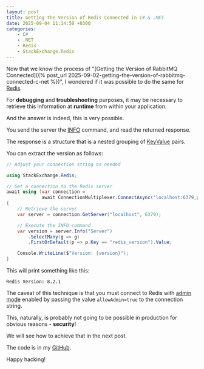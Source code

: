 ```yaml
---
layout: post
title: Getting the Version of Redis Connected in C# & .MET
date: 2025-09-04 11:14:50 +0300
categories:
    - C#
    - .NET
    - Redis
    - StackExchange.Redis
---
```


Now that we know the process of "[Getting the Version of RabbitMQ Connected]({% post_url 2025-09-02-getting-the-version-of-rabbitmq-connected-c-net %})", I wondered if it was possible to do the same for [Redis](https://redis.io/).

For **debugging** and **troubleshooting** purposes, it may be necessary to retrieve this information at **runtime** from within your application.

And the answer is indeed, this is very possible.

You send the server the [INFO](https://redis.io/docs/latest/commands/info/) command, and read the returned response.

The response is a structure that is a nested grouping of [KeyValue](https://learn.microsoft.com/en-us/dotnet/api/system.collections.generic.keyvaluepair-2?view=net-9.0) pairs.

You can extract the version as follows:

```c#
// Adjust your connection string as needed

using StackExchange.Redis;

// Get a connection to the Redis server
await using (var connection =
             await ConnectionMultiplexer.ConnectAsync("localhost:6379,password=YourStrongPassword123,allowAdmin=true"))
{
    // Retrieve the server
    var server = connection.GetServer("localhost", 6379);

    // Execute the INFO command
    var version = server.Info("Server")
        .SelectMany(g => g)
        .FirstOrDefault(p => p.Key == "redis_version").Value;

    Console.WriteLine($"Version: {version}");
}
```

This will print something like this:

```plaintext
Redis Version: 8.2.1
```

The caveat of this technique is that you must connect to Redis with [admin mode](https://redis.io/docs/latest/operate/oss_and_stack/management/admin/) enabled by passing the value `allowAdmin=true` to the connection string.

This, naturally, is probably not going to be possible in production for obvious reasons - **security**!

We will see how to achieve that in the next post.

The code is in my [GitHub](https://github.com/conradakunga/BlogCode/tree/master/2025-09-04%20-%20RedisVersion).

Happy hacking!

